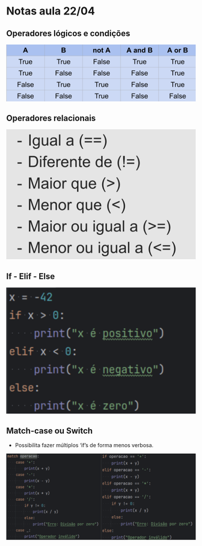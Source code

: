 # Notas aula 22/04
 ## Operadores lógicos e condições
  ![alt text](image.png)
 ## Operadores relacionais
  ![alt text](image-1.png)
 ## If - Elif - Else
  ![alt text](image-2.png)
## Match-case ou Switch
 - Possibilita fazer múltiplos ‘if’s de forma menos verbosa.
 
 ![alt text](image-3.png)


